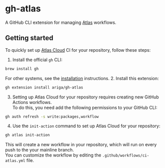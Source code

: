 # gh-atlas

A GitHub CLI extension for managing [Atlas](https://github.com/ariga/atlas) workflows.

## Getting started

To quickly set up [Atlas Cloud](https://atlasgo.cloud) CI for your repository, follow these steps:

1. Install the official `gh` CLI:
  ```sh
  brew install gh
  ```
  For other systems, see the [installation](https://github.com/cli/cli#installation) instructions.
2. Install this extension:
  ```sh
  gh extension install ariga/gh-atlas
  ```
3. Setting up Atlas Cloud for your repository requires creating new GitHub Actions workflows.  
  To do this, you need add the following permissions to your GitHub CLI:
  ```sh
  gh auth refresh -s write:packages,workflow
  ```
4. Use the `init-action` command to set up Atlas Cloud for your repository:
  ```sh
  gh atlas init-action
  ```
  This will create a new workflow in your repository, which will run on every push to the your mainline branch.  
  You can customize the workflow by editing the `.github/workflows/ci-atlas.yml` file.
